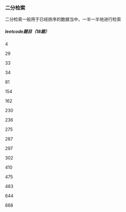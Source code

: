 ### 二分检索

二分检索一般用于已经排序的数据当中，一半一半地进行检索



##### leetcode题目（18题）

4

29

33

34

81

154

162

230

236

275

287

297

302

410

475

483

644

668
